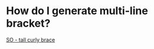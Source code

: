 # How do I generate multi-line bracket?
[SO - tall curly brace](https://tex.stackexchange.com/questions/114725/tall-curly-brace)